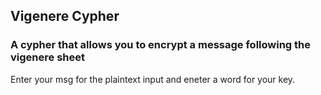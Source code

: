 ## Vigenere Cypher
### A cypher that allows you to encrypt a message following the vigenere sheet
Enter your msg for the plaintext input and eneter a word for your key.
